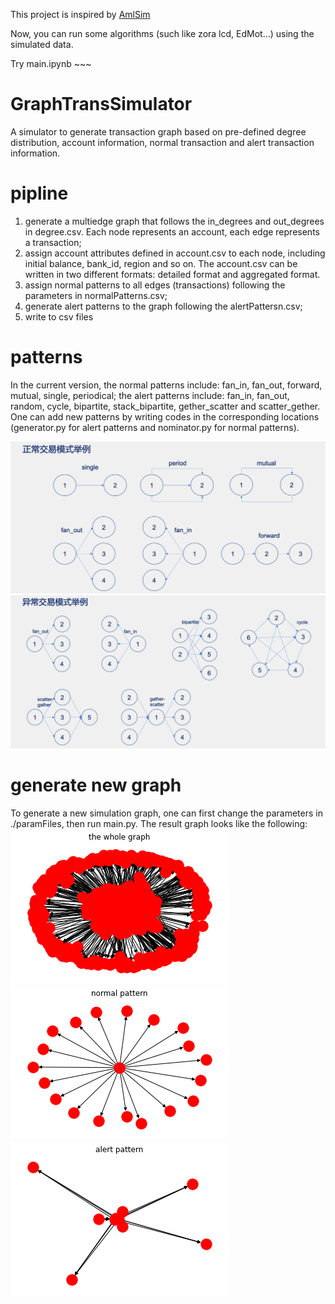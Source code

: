 This project is inspired by [AmlSim](https://github.com/IBM/AMLSim)

Now, you can run some algorithms (such like zora lcd, EdMot...) using the simulated data. 

Try main.ipynb ~~~

# GraphTransSimulator
A simulator to generate transaction graph based on pre-defined degree distribution, account information, normal transaction and alert transaction information.


# pipline
1. generate a multiedge graph that follows the in\_degrees and out\_degrees in degree.csv. Each node represents an account, each edge represents a transaction;
2. assign account attributes defined in account.csv to each node, including initial balance, bank_id, region and so on. The account.csv can be written in two different formats: detailed format and aggregated format.
3. assign normal patterns to all edges (transactions) following the parameters in normalPatterns.csv;
4. generate alert patterns to the graph following the alertPattersn.csv;
5. write to csv files

# patterns
In the current version, the normal patterns include: fan\_in, fan\_out, forward, mutual, single, periodical; the alert patterns include: fan\_in, fan_out, random, cycle, bipartite, stack\_bipartite, gether_scatter and scatter\_gether.
One can add new patterns by writing codes in the corresponding locations (generator.py for alert patterns and nominator.py for normal patterns).

![image](https://github.com/blackbean001/GraphTranSimulator/blob/main/pics/normalPatterns.png)
![image](https://github.com/blackbean001/GraphTranSimulator/blob/main/pics/alertPatterns.png)

# generate new graph
To generate a new simulation graph, one can first change the parameters in ./paramFiles, then run main.py.
The result graph looks like the following:
![image](https://github.com/blackbean001/GraphTranSimulator/blob/main/pics/outputgraph.png)
![image](https://github.com/blackbean001/GraphTranSimulator/blob/main/pics/normalpattern.png)
![image](https://github.com/blackbean001/GraphTranSimulator/blob/main/pics/alertpattern.png)

